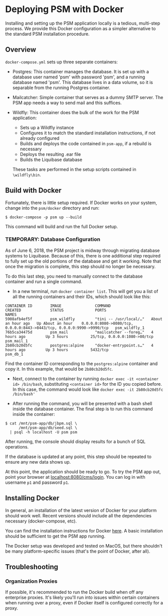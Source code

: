 # Deploying PSM with Docker

Installing and setting up the PSM application locally is a tedious, multi-step process. We provide this Docker configuration as a simpler alternative to the standard PSM installation procedure.

## Overview

`docker-compose.yml` sets up three separate containers:

- Postgres: This container manages the database. It is set up with a database user named 'psm' with password 'psm', and a running database named 'psm'. This database lives in a data volume, so it is separable from the running Postgres container.

- Mailcatcher: Simple container that serves as a dummy SMTP server. The PSM app needs a way to send mail and this suffices.

- Wildfly: This container does the bulk of the work for the PSM application:
    - Sets up a Wildfly instance
    - Configures it to match the standard installation instructions, if not already configured
    - Builds and deploys the code contained in `psm-app`, if a rebuild is necessary
    - Deploys the resulting .ear file
    - Builds the Liquibase database
  
  These tasks are performed in the setup scripts contained in `\wildfly\bin`.

## Build with Docker

Fortunately, there is little setup required. If Docker works on your system, change into the `psm/docker` directory and run:

    $ docker-compose -p psm up --build

This command will build and run the full Docker setup.

### TEMPORARY: Database Configuration

As of June 6, 2018, the PSM project is midway through migrating database systems to Liquibase. Because of this, there is one additional step required to fully set up the old portions of the database and get it working. Note that once the migration is complete, this step should no longer be necessary.

To do this last step, you need to manually connect to the database container and run a single command.

- In a new terminal, run `docker container list`. This will get you a list of all the running containers and their IDs, which should look like this:

```
CONTAINER ID        IMAGE               COMMAND                  CREATED             STATUS              PORTS                                                                    NAMES
5908afb4ef5f        psm_wildfly         "tini -- /usr/local/…"   About an hour ago   Up About an hour    0.0.0.0:8080->8080/tcp, 0.0.0.0:8443->8443/tcp, 0.0.0.0:9990->9990/tcp   psm_wildfly_1
76b5ca34475d        psm_mail            "mailcatcher --foreg…"   4 hours ago         Up 3 hours          25/tcp, 0.0.0.0:1080->80/tcp                                             psm_mail_1
2b80cb20d5fc        postgres:alpine     "docker-entrypoint.s…"   4 hours ago         Up 3 hours          5432/tcp                                                                 psm_db_1
```

Find the container ID corresponding to the `postgres:alpine` container and copy it. In this example, that would be `2b80cb20d5fc`.

- Next, connect to the container by running `docker exec -it <container id> /bin/bash`, substituting `<container id>` for the ID you copied before. In this case, the command would look like `docker exec -it 2b80cb20d5fc /bin/bash'`

- After running the command, you will be presented with a bash shell inside the database container. The final step is to run this command inside the container:

```
$ cat /mnt/psm-app/db/jbpm.sql \
      /mnt/psm-app/db/seed.sql \
  | psql -h localhost -U psm psm
```

After running, the console should display results for a bunch of SQL operations.

If the database is updated at any point, this step should be repeated to ensure any new data shows up.

At this point, the application should be ready to go. To try the PSM app out, point your browser at [localhost:8080/cms/login](http://localhost:8080/cms/login). You can log in with username `p1` and password `p1`.

## Installing Docker

In general, an installation of the latest version of Docker for your platform should work well. Recent versions should include all the dependencies necessary (docker-compose, etc).

You can find the installation instructions for Docker [here](https://docs.docker.com/install/). A basic installation should be sufficient to get the PSM app running.

The Docker setup was developed and tested on MacOS, but there shouldn't be many platform-specific issues (that's the point of Docker, after all).

## Troubleshooting

### Organization Proxies

If possible, it's recommended to run the Docker build when off any enterprise proxies. It's likely you'll run into issues within certain containers when running over a proxy, even if Docker itself is configured correctly for a proxy.
